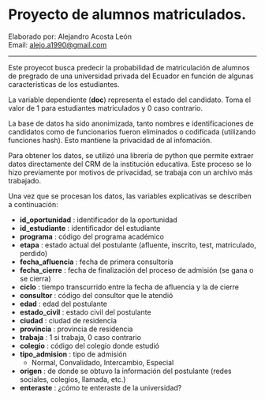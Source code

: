 # Proyecto de alumnos matriculados.

Elaborado por: Alejandro Acosta León  
Email: alejo.a1990@gmail.com

---

Este proyecot busca predecir la probabilidad de matriculación de alumnos de pregrado de una universidad privada del Ecuador en función de algunas características de los estudiantes.  

La variable dependiente (**doc**) representa el estado del candidato. Toma el valor de 1 para estudiantes matriculados y 0 caso contrario.  

La base de datos ha sido anonimizada, tanto nombres e identificaciones de candidatos como de funcionarios fueron eliminados o codificada (utilizando funciones hash). Esto mantiene la privacidad de al infomación.  

Para obtener los datos, se utilizó una librería de python que permite extraer datos directamente del CRM de la institución educativa. Este proceso se lo hizo previamente por motivos de privacidad, se trabaja con un archivo más trabajado.

Una vez que se procesan los datos, las variables explicativas se describen a continuación:
 - **id_oportunidad** : identificador de la oportunidad
 - **id_estudiante** : identificador del estudiante
 - **programa** : código del programa académico
 - **etapa** : estado actual del postulante (afluente, inscrito, test, matriculado, perdido)
 - **fecha_afluencia** : fecha de primera consultoría
 - **fecha_cierre** : fecha de finalización del proceso de admisión (se gana o se cierra)
 - **ciclo** : tiempo transcurrido entre la fecha de afluencia y la de cierre
 - **consultor** : código del consultor que le atendió
 - **edad** : edad del postulante
 - **estado_civil** : estado civil del postulante
 - **ciudad** : ciudad de residencia
 - **provincia** : provincia de residencia
 - **trabaja** : 1 si trabaja, 0 caso contrario
 - **colegio** : código del colegio donde estudió
 - **tipo_admision** : tipo de admisión
    - Normal, Convalidado, Intercambio, Especial
 - **origen** : de donde se obtuvo la información del postulante (redes sociales, colegios, llamada, etc.)
 - **enteraste** : ¿cómo te enteraste de la universidad?